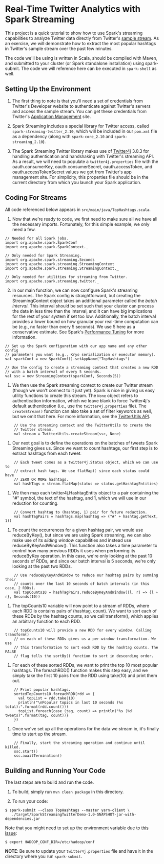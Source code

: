 # Real-Time Twitter Analytics with Spark Streaming

This project is a quick tutorial to show how to use Spark's streaming capabilities to analyze Twitter data directly from Twitter's [sample stream](https://dev.twitter.com/streaming/public).
As an exercise, we will demonstrate how to extract the most popular hashtags in Twitter's sample stream over the past few minutes.

The code we'll be using is written in Scala, should be compiled with Maven, and submitted to your cluster (or Spark standalone installation) using spark-submit.
The code we will reference here can be executed in `spark-shell` as well.


## Setting Up the Environment

1. The first thing to note is that you'll need a set of credentials from Twitter's Developer website to authenticate against Twitter's servers and access the sample stream. You can get these credentials from Twitter's [Application Management](https://apps.twitter.com/) site.

1. Spark Streaming includes a special library for Twitter access, called `spark-streaming-twitter_2.10`, which will be included in our `pom.xml` file as a dependency (along with `spark-core_2.10` and `spark-streaming_2.10`).

1. The Spark Streaming Twitter library makes use of [Twitter4j](http://twitter4j.org/) 3.0.3 for handling authentication and handshaking with Twitter's streaming API. As a result, we will need to populate a `twitter4j.properties` file with the oauth.consumerKey, oauth.consumerSecret, oauth.accessToken, and oauth.accessTokenSecret values we got from Twitter's app management site. For simplicity, this properties file should be in the current directory from which you launch your Spark application.


## Coding For Streams

All code referenced below appears in `src/main/java/TopHashtags.scala`.

1. Now that we're ready to code, we first need to make sure all we have all the necessary imports. Fortunately, for this simple example, we only need a few.

```
// Needed for all Spark jobs.
import org.apache.spark.SparkConf
import org.apache.spark.SparkContext._

// Only needed for Spark Streaming.
import org.apache.spark.streaming.Seconds
import org.apache.spark.streaming.StreamingContext
import org.apache.spark.streaming.StreamingContext._

// Only needed for utilities for streaming from Twitter.
import org.apache.spark.streaming.twitter._
```

2. In our main function, we can now configure Spark's streaming resources. The Spark config is straightforward, but creating the StreamingContext object takes an additional parameter called the _batch interval_. This interval should be set such that your cluster can process the data in less time than the interval, and it can have big implications for the rest of your system if set too low. Additionally, the batch interval provides a lower bound on how granular your real-time computation can be (e.g., no faster than every 5 seconds). We use 5 here as a conservative estimate. See Spark's [Performance Tuning](https://spark.apache.org/docs/latest/streaming-programming-guide.html#setting-the-right-batch-interval) for more information.

```
// Set up the Spark configuration with our app name and any other config
// parameters you want (e.g., Kryo serialization or executor memory).
val sparkConf = new SparkConf().setAppName("TopHashtags")

// Use the config to create a streaming context that creates a new RDD
// with a batch interval of every 5 seconds.
val ssc = new StreamingContext(sparkConf, Seconds(5))
```

1. We then use the Spark streaming context to create our Twitter stream (though we won't connect to it just yet). Spark is nice in giving us easy utility functions to create this stream. The `None` object refers to authentication information, which we leave blank to force Twitter4j's default authentication (i.e., use the `twitter4j.properties` file). The `createStream()` function can also take a set of filter keywords as well, but we omit that here. For more information, see the [TwitterUtils API](https://spark.apache.org/docs/latest/api/scala/index.html#org.apache.spark.streaming.twitter.TwitterUtils$).

```
    // Use the streaming context and the TwitterUtils to create the
    // Twitter stream.
    val stream = TwitterUtils.createStream(ssc, None)
```

1. Our next goal is to define the operations on the batches of tweets Spark Streaming gives us. Since we want to count hashtags, our first step is to extract hashtags from each tweet.

```
    // Each tweet comes as a twitter4j.Status object, which we can use to
    // extract hash tags. We use flatMap() since each status could have
    // ZERO OR MORE hashtags.
    val hashTags = stream.flatMap(status => status.getHashtagEntities)
```

1. We then map each twitter4j.HashtagEntity object to a pair containing the "#" symbol, the text of the hashtag, and 1, which we will use in our reduction for counting.

```
    // Convert hashtag to (hashtag, 1) pair for future reduction.
    val hashTagPairs = hashTags.map(hashtag => ("#" + hashtag.getText, 1))
```

1. To count the occurrences for a given hashtag pair, we would use reduceByKey(), but since we are using Spark streaming, we can also make use of its *sliding window* capabilities and instead use reduceByKeyAndWindow(). This function also takes a time parameter to control how many previous RDDs it uses when performing its reduceByKey operation. In this case, we're only looking at the past 10 seconds of RDDs, and since our batch interval is 5 seconds, we're only looking at the past two RDDs.

```
    // Use reduceByKeyAndWindow to reduce our hashtag pairs by summing their
    // counts over the last 10 seconds of batch intervals (in this case, 2 RDDs).
    val topCounts10 = hashTagPairs.reduceByKeyAndWindow((l, r) => {l + r}, Seconds(10))
```

1. The topCounts10 variable will now point to a stream of RDDs, where each RDD is contains pairs of (hashtag, count). We want to sort each of these RDDs by the hashtag counts, so we call transform(), which applies an arbitrary function to each RDD.

```
    // topCounts10 will provide a new RDD for every window. Calling transform()
    // on each of these RDDs gives us a per-window transformation. We use
    // this transformation to sort each RDD by the hashtag counts. The FALSE
    // flag tells the sortBy() function to sort in descending order.
```

1. For each of these sorted RDDs, we want to print the top 10 most popular hashtags. The foreachRDD() function makes this step easy, and we simply take the first 10 pairs from the RDD using take(10) and print them out.

```
    // Print popular hashtags.
    sortedTopCounts10.foreachRDD(rdd => {
      val topList = rdd.take(10)
      println("\nPopular topics in last 10 seconds (%s total):".format(rdd.count()))
      topList.foreach{case (tag, count) => println("%s (%d tweets)".format(tag, count))}
    })
```

1. Once we've set up all the operations for the data we stream in, it's finally time to start up the stream. 

```
    // Finally, start the streaming operation and continue until killed.
    ssc.start()
    ssc.awaitTermination()
```

## Building and Running Your Code

The last steps are to build and run the code.

1. To build, simply run `mvn clean package` in this directory.

1. To run your code:

```
$ spark-submit --class TopHashtags --master yarn-client \
   ./target/SparkStreamingTwitterDemo-1.0-SNAPSHOT-jar-with-dependencies.jar
```

Note that you might need to set up the environment variable due to [this issue](https://issues.cloudera.org/browse/DISTRO-664):

```
$ export HADOOP_CONF_DIR=/etc/hadoop/conf
```

__NOTE__: Be sure to update your `twitter4j.properties` file and have it in the directory where you run `spark-submit`.
